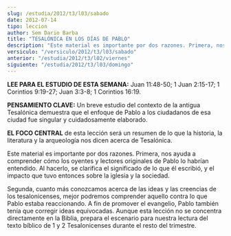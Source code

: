 ```yaml
---
slug: /estudia/2012/t3/l03/sabado
date: 2012-07-14
tipo: leccion
author: Sem Dario Barba
title: "TESALÓNICA EN LOS DÍAS DE PABLO"
description: "Este material es importante por dos razones. Primera, nos ayuda a comprender  cómo los oyentes y lectores originales de Pablo lo habrían entendido. Al  hacerlo, se clarifica el significado de lo que él escribió, y el impacto que  tuvo entonces sobre la iglesia y la sociedad."
versiculo: "/versiculo/2012/t3/l03/sabado"
anterior: "/estudia/2012/t3/l02/viernes"
siguiente: "/estudia/2012/t3/l03/domingo"
---
```


**LEE PARA EL ESTUDIO DE ESTA SEMANA:** Juan 11:48-50; 1 Juan 2:15-17; 1 Corintios 9:19-27; Juan 3:3-8; 1 Corintios 16:19.

**PENSAMIENTO CLAVE:** Un breve estudio del contexto de la antigua Tesalónica demuestra que el enfoque de Pablo a los ciudadanos de esa ciudad fue singular y cuidadosamente elaborado.

**EL FOCO CENTRAL** de esta lección será un resumen de lo que la historia, la literatura y la arqueología nos dicen acerca de Tesalónica.

Este material es importante por dos razones. Primera, nos ayuda a comprender cómo los oyentes y lectores originales de Pablo lo habrían entendido. Al hacerlo, se clarifica el significado de lo que él escribió, y el impacto que tuvo entonces sobre la iglesia y la sociedad.

Segunda, cuanto más conozcamos acerca de las ideas y las creencias de los tesalonicenses, mejor podremos comprender aquello contra lo que Pablo estaba reaccionando. A fin de promover el evangelio, Pablo también tenía que corregir ideas equivocadas. Aunque esta lección no se concentra directamente en la Biblia, prepara el escenario para nuestra lectura del texto bíblico de 1 y 2 Tesalonicenses durante el resto del trimestre.
